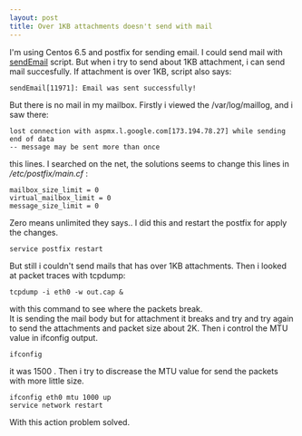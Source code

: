 ```yaml
---
layout: post
title: Over 1KB attachments doesn't send with mail
---
```


I'm using Centos 6.5 and postfix for sending email. I could send mail with 
[sendEmail](http://caspian.dotconf.net/menu/Software/SendEmail/) script. 
But when i try to send about 1KB attachment, i can send mail succesfully. 
If attachment is over 1KB, script also says:  

    sendEmail[11971]: Email was sent successfully!

But there is no mail in my mailbox.
Firstly i viewed the /var/log/maillog, and i saw there:  

    lost connection with aspmx.l.google.com[173.194.78.27] while sending end of data 
    -- message may be sent more than once 

this lines.
I searched on the net, the solutions seems to change this lines in */etc/postfix/main.cf* :  

    mailbox_size_limit = 0
    virtual_mailbox_limit = 0
    message_size_limit = 0
    
Zero means unlimited they says.. I did this and restart the postfix for apply the changes.  

    service postfix restart 
    
But still i couldn't send mails that has over 1KB attachments. Then i looked at packet traces with tcpdump:  

    tcpdump -i eth0 -w out.cap &  

with this command to see where the packets break.  
It is sending the mail body but for attachment it breaks and try and try again to send the attachments and packet size about 2K.
Then i control the MTU value in ifconfig output.  

    ifconfig  

it was 1500 . Then i try to discrease the MTU value for send the packets with more little size.  

    ifconfig eth0 mtu 1000 up   
    service network restart  

With this action problem solved.

  
